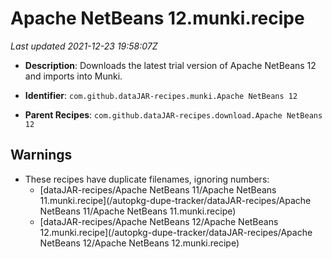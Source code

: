 # Apache NetBeans 12.munki.recipe

_Last updated 2021-12-23 19:58:07Z_

- **Description**: Downloads the latest trial version of Apache NetBeans 12 and imports into Munki.

- **Identifier**: `com.github.dataJAR-recipes.munki.Apache NetBeans 12`

- **Parent Recipes**: `com.github.dataJAR-recipes.download.Apache NetBeans 12`

## Warnings

- These recipes have duplicate filenames, ignoring numbers:
    - [dataJAR-recipes/Apache NetBeans 11/Apache NetBeans 11.munki.recipe](/autopkg-dupe-tracker/dataJAR-recipes/Apache NetBeans 11/Apache NetBeans 11.munki.recipe)
    - [dataJAR-recipes/Apache NetBeans 12/Apache NetBeans 12.munki.recipe](/autopkg-dupe-tracker/dataJAR-recipes/Apache NetBeans 12/Apache NetBeans 12.munki.recipe)